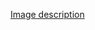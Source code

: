[Image description](https://lucid.app/publicSegments/view/8d26f94a-0429-4070-919f-b2ea83b4d704/image.png)